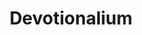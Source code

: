 ---
title: Devotionalium
description: Tagesverse aus den heiligen Schriften der drei abrahamitischen Weltreligionen
link: https://devotionalium.com/about
categories: [PHP]
---
